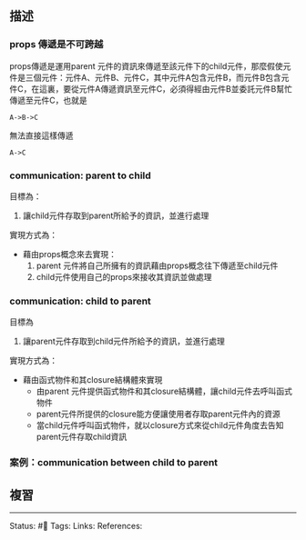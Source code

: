 ## 描述


### props 傳遞是不可跨越
props傳遞是運用parent 元件的資訊來傳遞至該元件下的child元件，那麼假使元件是三個元件：元件A、元件B、元件C，其中元件A包含元件B，而元件B包含元件C，在這裏，要從元件A傳遞資訊至元件C，必須得經由元件B並委託元件B幫忙傳遞至元件C，也就是
```
A->B->C
```

無法直接這樣傳遞
```
A->C
```


### communication: parent to child 
目標為：
1. 讓child元件存取到parent所給予的資訊，並進行處理

實現方式為：
- 藉由props概念來去實現：
	1. parent 元件將自己所擁有的資訊藉由props概念往下傳遞至child元件
	2. child元件使用自己的props來接收其資訊並做處理

### communication: child to parent
目標為
1. 讓parent元件存取到child元件所給予的資訊，並進行處理

實現方式為：
- 藉由函式物件和其closure結構體來實現
	- 由parent 元件提供函式物件和其closure結構體，讓child元件去呼叫函式物件
	- parent元件所提供的closure能方便讓使用者存取parent元件內的資源
	- 當child元件呼叫函式物件，就以closure方式來從child元件角度去告知parent元件存取child資訊

### 案例：communication between child to parent


## 複習

---
Status: #🌱 
Tags:
Links:
References: